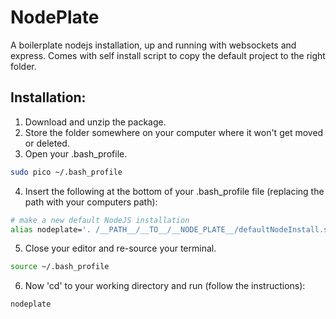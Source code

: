 NodePlate
=========

A boilerplate nodejs installation, up and running with websockets and express. Comes with self install script to copy the default project to the right folder.

Installation:
-------------

1. Download and unzip the package.
2. Store the folder somewhere on your computer where it won't get moved or deleted.
3. Open your .bash_profile.
```bash
sudo pico ~/.bash_profile
```
4. Insert the following at the bottom of your .bash_profile file (replacing the path with your computers path):
```bash
# make a new default NodeJS installation
alias nodeplate='. /__PATH__/__TO__/__NODE_PLATE__/defaultNodeInstall.sh'
```
5. Close your editor and re-source your terminal.
```bash
source ~/.bash_profile
```
6. Now 'cd' to your working directory and run (follow the instructions):
```bash
nodeplate
```